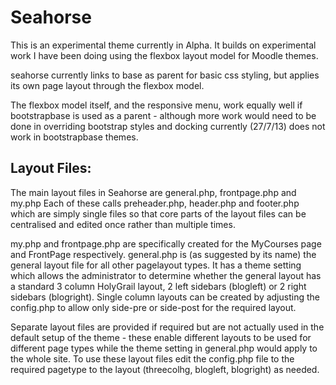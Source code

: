 Seahorse
========
This is an experimental theme currently in Alpha. It builds on experimental work
I have been doing using the flexbox layout model for Moodle themes.

seahorse currently links to base as parent for basic css styling, but
applies its own page layout through the flexbox model.

The flexbox model itself, and the responsive menu, work equally well if
bootstrapbase is used as a parent - although more work would need to be done in
overriding bootstrap styles and docking currently (27/7/13) does not work in
bootstrapbase themes.

Layout Files:
-------------
The main layout files in Seahorse are general.php, frontpage.php and my.php
Each of these calls preheader.php, header.php and footer.php which are simply 
single files so that core parts of the layout files can be centralised and 
edited once rather than multiple times.

my.php and frontpage.php are specifically created for the MyCourses page and 
FrontPage respectively.
general.php is (as suggested by its name) the general layout file for all other
pagelayout types. It has a theme setting which allows the administrator to 
determine whether the general layout has a standard 3 column HolyGrail layout,
2 left sidebars (blogleft) or 2 right sidebars (blogright).
Single column layouts can be created by adjusting the config.php to allow only
side-pre or side-post for the required layout.

Separate layout files are provided if required but are not actually used in the
default setup of the theme - these enable different layouts to be used for 
different page types while the theme setting in general.php would apply to the 
whole site. To use these layout files edit the config.php file to the required 
pagetype to the layout (threecolhg, blogleft, blogright) as needed.
